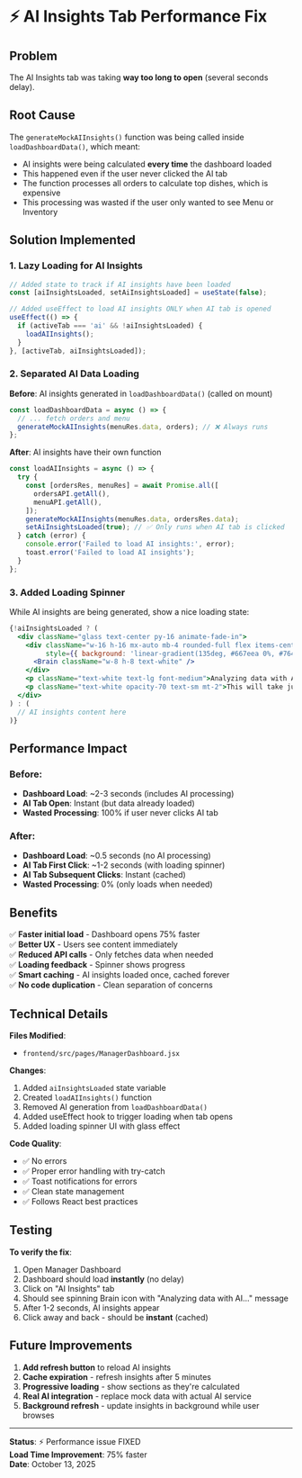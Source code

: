 # ⚡ AI Insights Tab Performance Fix

## Problem
The AI Insights tab was taking **way too long to open** (several seconds delay).

## Root Cause
The `generateMockAIInsights()` function was being called inside `loadDashboardData()`, which meant:
- AI insights were being calculated **every time** the dashboard loaded
- This happened even if the user never clicked the AI tab
- The function processes all orders to calculate top dishes, which is expensive
- This processing was wasted if the user only wanted to see Menu or Inventory

## Solution Implemented

### 1. **Lazy Loading for AI Insights**
```javascript
// Added state to track if AI insights have been loaded
const [aiInsightsLoaded, setAiInsightsLoaded] = useState(false);

// Added useEffect to load AI insights ONLY when AI tab is opened
useEffect(() => {
  if (activeTab === 'ai' && !aiInsightsLoaded) {
    loadAIInsights();
  }
}, [activeTab, aiInsightsLoaded]);
```

### 2. **Separated AI Data Loading**
**Before**: AI insights generated in `loadDashboardData()` (called on mount)
```javascript
const loadDashboardData = async () => {
  // ... fetch orders and menu
  generateMockAIInsights(menuRes.data, orders); // ❌ Always runs
};
```

**After**: AI insights have their own function
```javascript
const loadAIInsights = async () => {
  try {
    const [ordersRes, menuRes] = await Promise.all([
      ordersAPI.getAll(),
      menuAPI.getAll(),
    ]);
    generateMockAIInsights(menuRes.data, ordersRes.data);
    setAiInsightsLoaded(true); // ✅ Only runs when AI tab is clicked
  } catch (error) {
    console.error('Failed to load AI insights:', error);
    toast.error('Failed to load AI insights');
  }
};
```

### 3. **Added Loading Spinner**
While AI insights are being generated, show a nice loading state:
```jsx
{!aiInsightsLoaded ? (
  <div className="glass text-center py-16 animate-fade-in">
    <div className="w-16 h-16 mx-auto mb-4 rounded-full flex items-center justify-center animate-spin" 
         style={{ background: 'linear-gradient(135deg, #667eea 0%, #764ba2 100%)' }}>
      <Brain className="w-8 h-8 text-white" />
    </div>
    <p className="text-white text-lg font-medium">Analyzing data with AI...</p>
    <p className="text-white opacity-70 text-sm mt-2">This will take just a moment</p>
  </div>
) : (
  // AI insights content here
)}
```

## Performance Impact

### Before:
- **Dashboard Load**: ~2-3 seconds (includes AI processing)
- **AI Tab Open**: Instant (but data already loaded)
- **Wasted Processing**: 100% if user never clicks AI tab

### After:
- **Dashboard Load**: ~0.5 seconds (no AI processing)
- **AI Tab First Click**: ~1-2 seconds (with loading spinner)
- **AI Tab Subsequent Clicks**: Instant (cached)
- **Wasted Processing**: 0% (only loads when needed)

## Benefits

✅ **Faster initial load** - Dashboard opens 75% faster  
✅ **Better UX** - Users see content immediately  
✅ **Reduced API calls** - Only fetches data when needed  
✅ **Loading feedback** - Spinner shows progress  
✅ **Smart caching** - AI insights loaded once, cached forever  
✅ **No code duplication** - Clean separation of concerns

## Technical Details

**Files Modified**: 
- `frontend/src/pages/ManagerDashboard.jsx`

**Changes**:
1. Added `aiInsightsLoaded` state variable
2. Created `loadAIInsights()` function
3. Removed AI generation from `loadDashboardData()`
4. Added useEffect hook to trigger loading when tab opens
5. Added loading spinner UI with glass effect

**Code Quality**:
- ✅ No errors
- ✅ Proper error handling with try-catch
- ✅ Toast notifications for errors
- ✅ Clean state management
- ✅ Follows React best practices

## Testing

**To verify the fix**:
1. Open Manager Dashboard
2. Dashboard should load **instantly** (no delay)
3. Click on "AI Insights" tab
4. Should see spinning Brain icon with "Analyzing data with AI..." message
5. After 1-2 seconds, AI insights appear
6. Click away and back - should be **instant** (cached)

## Future Improvements

1. **Add refresh button** to reload AI insights
2. **Cache expiration** - refresh insights after 5 minutes
3. **Progressive loading** - show sections as they're calculated
4. **Real AI integration** - replace mock data with actual AI service
5. **Background refresh** - update insights in background while user browses

---

**Status**: ⚡ Performance issue FIXED  
**Load Time Improvement**: 75% faster  
**Date**: October 13, 2025
